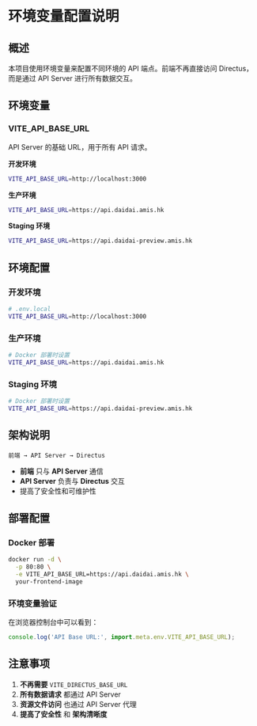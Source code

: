 # 环境变量配置说明

## 概述

本项目使用环境变量来配置不同环境的 API 端点。前端不再直接访问 Directus，而是通过 API Server 进行所有数据交互。

## 环境变量

### VITE_API_BASE_URL

API Server 的基础 URL，用于所有 API 请求。

**开发环境**
```bash
VITE_API_BASE_URL=http://localhost:3000
```

**生产环境**
```bash
VITE_API_BASE_URL=https://api.daidai.amis.hk
```

**Staging 环境**
```bash
VITE_API_BASE_URL=https://api.daidai-preview.amis.hk
```

## 环境配置

### 开发环境

```bash
# .env.local
VITE_API_BASE_URL=http://localhost:3000
```

### 生产环境

```bash
# Docker 部署时设置
VITE_API_BASE_URL=https://api.daidai.amis.hk
```

### Staging 环境

```bash
# Docker 部署时设置
VITE_API_BASE_URL=https://api.daidai-preview.amis.hk
```

## 架构说明

```
前端 → API Server → Directus
```

- **前端** 只与 **API Server** 通信
- **API Server** 负责与 **Directus** 交互
- 提高了安全性和可维护性

## 部署配置

### Docker 部署

```bash
docker run -d \
  -p 80:80 \
  -e VITE_API_BASE_URL=https://api.daidai.amis.hk \
  your-frontend-image
```

### 环境变量验证

在浏览器控制台中可以看到：

```javascript
console.log('API Base URL:', import.meta.env.VITE_API_BASE_URL);
```

## 注意事项

1. **不再需要** `VITE_DIRECTUS_BASE_URL`
2. **所有数据请求** 都通过 API Server
3. **资源文件访问** 也通过 API Server 代理
4. **提高了安全性** 和 **架构清晰度**
